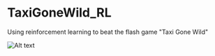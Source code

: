 # TaxiGoneWild_RL
Using reinforcement learning to beat the flash game "Taxi Gone Wild"

![Alt text](assets/regionSC.png)
